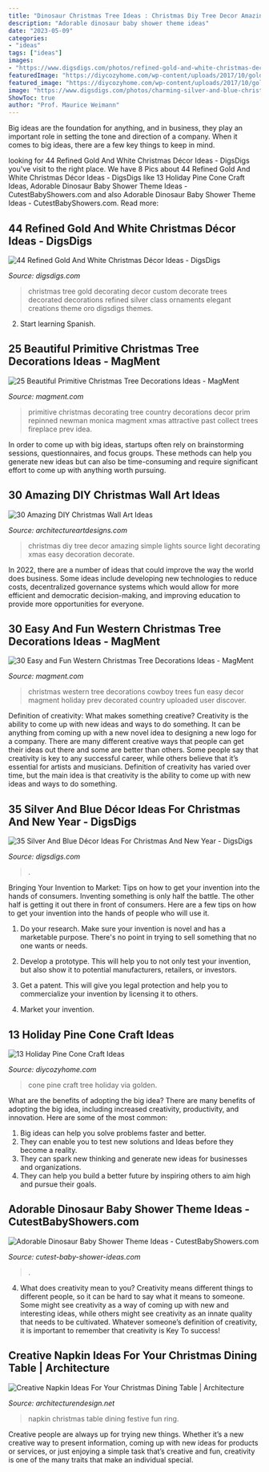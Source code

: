 ```yaml
---
title: "Dinosaur Christmas Tree Ideas : Christmas Diy Tree Decor Amazing Simple Lights Source Light Decorating Xmas Easy Decoration Decorate"
description: "Adorable dinosaur baby shower theme ideas"
date: "2023-05-09"
categories:
- "ideas"
tags: ["ideas"]
images:
- "https://www.digsdigs.com/photos/refined-gold-and-white-christmas-decor-ideas-35.jpg"
featuredImage: "https://diycozyhome.com/wp-content/uploads/2017/10/golden-pine-cone-tree.jpg"
featured_image: "https://diycozyhome.com/wp-content/uploads/2017/10/golden-pine-cone-tree.jpg"
image: "https://www.digsdigs.com/photos/charming-silver-and-blue-christmas-decor-ideas-33.jpg"
ShowToc: true
author: "Prof. Maurice Weimann"
---
```



Big ideas are the foundation for anything, and in business, they play an important role in setting the tone and direction of a company. When it comes to big ideas, there are a few key things to keep in mind. 

	

		
looking for 44 Refined Gold And White Christmas Décor Ideas - DigsDigs you've visit to the right place. We have 8 Pics about 44 Refined Gold And White Christmas Décor Ideas - DigsDigs like 13 Holiday Pine Cone Craft Ideas, Adorable Dinosaur Baby Shower Theme Ideas - CutestBabyShowers.com and also Adorable Dinosaur Baby Shower Theme Ideas - CutestBabyShowers.com. Read more:
		
    
## 44 Refined Gold And White Christmas Décor Ideas - DigsDigs

<img loading=lazy src="https://www.digsdigs.com/photos/refined-gold-and-white-christmas-decor-ideas-35.jpg" onerror="this.onerror=null;this.src='https://tse3.mm.bing.net/th?id=OIP.KGpiLAZfUN5aPKTQ1IINRAHaJ4&amp;pid=15.1';" alt="44 Refined Gold And White Christmas Décor Ideas - DigsDigs">

_Source: digsdigs.com_

>christmas tree gold decorating decor custom decorate trees decorated decorations refined silver class ornaments elegant creations theme oro digsdigs themes. 

	

2) Start learning Spanish.

    
## 25 Beautiful Primitive Christmas Tree Decorations Ideas - MagMent

<img loading=lazy src="https://www.magment.com/wp-content/uploads/2016/10/Primitive-Christmas-Tree-Decorating-Ideas-For-2016.jpg" onerror="this.onerror=null;this.src='https://tse1.mm.bing.net/th?id=OIP.wk_OfwIAJtbJaHNCNDR0_gHaJ4&amp;pid=15.1';" alt="25 Beautiful Primitive Christmas Tree Decorations Ideas - MagMent">

_Source: magment.com_

>primitive christmas decorating tree country decorations decor prim repinned newman monica magment xmas attractive past collect trees fireplace prev idea. 

	

In order to come up with big ideas, startups often rely on brainstorming sessions, questionnaires, and focus groups. These methods can help you generate new ideas but can also be time-consuming and require significant effort to come up with anything worth pursuing.

    
## 30 Amazing DIY Christmas Wall Art Ideas

<img loading=lazy src="http://www.architectureartdesigns.com/wp-content/uploads/2013/12/279.jpg" onerror="this.onerror=null;this.src='https://tse2.mm.bing.net/th?id=OIP.pxCklbhJccB7Cpjmo_G9SwAAAA&amp;pid=15.1';" alt="30 Amazing DIY Christmas Wall Art Ideas">

_Source: architectureartdesigns.com_

>christmas diy tree decor amazing simple lights source light decorating xmas easy decoration decorate. 

	

In 2022, there are a number of ideas that could improve the way the world does business. Some ideas include developing new technologies to reduce costs, decentralized governance systems which would allow for more efficient and democratic decision-making, and improving education to provide more opportunities for everyone.

    
## 30 Easy And Fun Western Christmas Tree Decorations Ideas - MagMent

<img loading=lazy src="http://magment.com/wp-content/uploads/2016/10/Cool-Western-Christmas-Tree-Ideas.jpg" onerror="this.onerror=null;this.src='https://tse4.mm.bing.net/th?id=OIP.Cd2qkRTnXwQZcO9_9z9JpwHaJ4&amp;pid=15.1';" alt="30 Easy and Fun Western Christmas Tree Decorations Ideas - MagMent">

_Source: magment.com_

>christmas western tree decorations cowboy trees fun easy decor magment holiday prev decorated country uploaded user discover. 

	

Definition of creativity: What makes something creative?
Creativity is the ability to come up with new ideas and ways to do something. It can be anything from coming up with a new novel idea to designing a new logo for a company. There are many different creative ways that people can get their ideas out there and some are better than others. Some people say that creativity is key to any successful career, while others believe that it’s essential for artists and musicians. Definition of creativity has varied over time, but the main idea is that creativity is the ability to come up with new ideas and ways to do something.

    
## 35 Silver And Blue Décor Ideas For Christmas And New Year - DigsDigs

<img loading=lazy src="https://www.digsdigs.com/photos/charming-silver-and-blue-christmas-decor-ideas-33.jpg" onerror="this.onerror=null;this.src='https://tse1.mm.bing.net/th?id=OIP.KKsfDx-siswjPACuh1C80gHaLI&amp;pid=15.1';" alt="35 Silver And Blue Décor Ideas For Christmas And New Year - DigsDigs">

_Source: digsdigs.com_

>. 

	

Bringing Your Invention to Market: Tips on how to get your invention into the hands of consumers.
Inventing something is only half the battle. The other half is getting it out there in front of consumers. Here are a few tips on how to get your invention into the hands of people who will use it.
1. Do your research. Make sure your invention is novel and has a marketable purpose. There's no point in trying to sell something that no one wants or needs.

2. Develop a prototype. This will help you to not only test your invention, but also show it to potential manufacturers, retailers, or investors.

3. Get a patent. This will give you legal protection and help you to commercialize your invention by licensing it to others.

4. Market your invention.

    
## 13 Holiday Pine Cone Craft Ideas

<img loading=lazy src="https://diycozyhome.com/wp-content/uploads/2017/10/golden-pine-cone-tree.jpg" onerror="this.onerror=null;this.src='https://tse4.mm.bing.net/th?id=OIP.ee440R2w918blX-wxnbAegHaLF&amp;pid=15.1';" alt="13 Holiday Pine Cone Craft Ideas">

_Source: diycozyhome.com_

>cone pine craft tree holiday via golden. 

	

What are the benefits of adopting the big idea?
There are many benefits of adopting the big idea, including increased creativity, productivity, and innovation. Here are some of the most common: 
1. Big ideas can help you solve problems faster and better.
2. They can enable you to test new solutions and Ideas before they become a reality. 
3. They can spark new thinking and generate new ideas for businesses and organizations. 
4. They can help you build a better future by inspiring others to aim high and pursue their goals.

    
## Adorable Dinosaur Baby Shower Theme Ideas - CutestBabyShowers.com

<img loading=lazy src="https://www.cutest-baby-shower-ideas.com/images/dinosaurbabyshowerdecor.jpg" onerror="this.onerror=null;this.src='https://tse1.mm.bing.net/th?id=OIP.B6zo3k43xERcbbo2qeJqugHaJ4&amp;pid=15.1';" alt="Adorable Dinosaur Baby Shower Theme Ideas - CutestBabyShowers.com">

_Source: cutest-baby-shower-ideas.com_

>. 

	

4. What does creativity mean to you?
Creativity means different things to different people, so it can be hard to say what it means to someone. Some might see creativity as a way of coming up with new and interesting ideas, while others might see creativity as an innate quality that needs to be cultivated. Whatever someone’s definition of creativity, it is important to remember that creativity is Key To success!

    
## Creative Napkin Ideas For Your Christmas Dining Table | Architecture

<img loading=lazy src="https://cdn.architecturendesign.net/wp-content/uploads/2015/12/08-Fun-And-Festive-Napkin-AD.jpg" onerror="this.onerror=null;this.src='https://tse2.mm.bing.net/th?id=OIP.rRNoXBaYUl_CuvaBAo8QgAHaLH&amp;pid=15.1';" alt="Creative Napkin Ideas For Your Christmas Dining Table | Architecture">

_Source: architecturendesign.net_

>napkin christmas table dining festive fun ring. 

	

Creative people are always up for trying new things. Whether it’s a new creative way to present information, coming up with new ideas for products or services, or just enjoying a simple task that’s creative and fun, creativity is one of the many traits that make an individual special.

